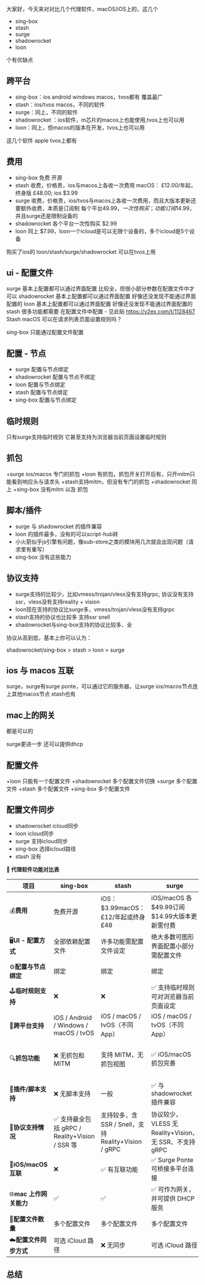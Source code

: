 大家好，今天来对对比几个代理软件，macOS/iOS上的，这几个

+ sing-box
+ stash
+ surge
+ shadowrocket
+ loon

个有优缺点

## 跨平台
+ sing-box：ios android windows macos，tvos都有 覆盖最广
+ stash：ios/tvos macos，不同的软件
+ surge：同上，不同的软件
+ shadowrocket ：ios软件，m芯片的macos上也能使用,tvos上也可以用
+ loon：同上，但macos的版本在开发，tvos上也可以用

这几个软件 apple tvos上都有

## 费用
+ sing-box 免费 开源
+ stash 收费，价格贵，ios与macos上各收一次费用 macOS： £12.00/年起，终身版 £48.00; ios $3.99
+ surge 收费，价格贵，ios/tvos与macos上各收一次费用，而且大版本更新还要额外收费，本质是订阅制 每个平台$49.99，一次性购买；功能订阅$14.99，并且surge还是限制设备的
+ shadowrocket 各个平台一次性购买 $2.99
+ loon 同上 $7.99，loon一个icloud是可以无限个设备的，多个icloud是5个设备

购买了ios的 loon/stash/surge/shadowrocket 可以在tvos上用

## ui - 配置文件
surge 基本上配置都可以通过界面配置 比较全，但很小部分参数在配置文件中才可以
shadowrocket 基本上配置都可以通过界面配置 好像还没发现不能通过界面配置的
loon 基本上配置都可以通过界面配置 好像还没发现不能通过界面配置的
stash 很多功能都需要 在配置文件中配置 - 见此贴 https://v2ex.com/t/1128467 Stash macOS 可以在请求列表页面设置规则吗？

sing-box 只能通过配置文件配置

## 配置 - 节点
+ surge 配置与节点绑定
+ shadowrocket 配置与节点不绑定
+ loon 配置与节点绑定
+ stash 配置与节点绑定
+ sing-box 配置与节点绑定

## 临时规则

只有surge支持临时规则 它甚至支持为浏览器当前页面设置临时规则


## 抓包
+surge ios/macos 专门的抓包
+loon 有抓包，抓包开关打开后有，只开mitm只能看到响应头与请求头
+stash支持mitm，但没有专门的抓包
+shadowrocket 同上
+sing-box 没有mitm 以及 抓包

## 脚本/插件
+ surge 与 shadowrocket 的插件兼容
+ loon 的插件最多，没有的可以script-hub转
+ 小火箭似乎js引擎有问题，像sub-store之类的模块用几次就会出现问题（请求里有重写）
+ sing-box 没有这些能力

## 协议支持
+ surge支持的比较少，比如vmess/trojan/vless没有支持grpc, 协议没有支持ssr，vless没有支持reality + vision
+ loon现在支持的协议比surge多，vmess/trojan/vless没有支持grpc
+ stash支持的协议也比较多  支持ssr snell 
+ shadowrocket与sing-box支持的协议比较多、全

协议从高到低，基本上你可以认为：

shadowrocket/sing-box > stash > loon > surge

## ios 与 macos 互联

surge，surge有surge ponte，可以通过它的服务器，让surge ios/macos节点连上其他macos节点
stash也有

## mac上的网关
都是可以的

surge更进一步 还可以提供dhcp

## 配置文件
+loon 只能有一个配置文件
+shadowrocket 多个配置文件切换
+surge 多个配置文件
+stash 多个配置文件
+sing-box 多个配置文件

## 配置文件同步
+ shadowrocket icloud同步
+ loon icloud同步
+ surge 支持icloud同步
+ sing-box 选择icloud路径
+ stash 没有

**🧾 代理软件功能对比表**

| **项目** | **sing-box** | **stash** | **surge** | **shadowrocket** | **loon** |
|----|----|----|----|----|----|
| 💰**费用** | 免费开源 | iOS：$3.99macOS：£12/年起或终身 £48 | iOS/macOS 各 $49.99订阅 $14.99大版本更新需付费 | 一次性 $2.99 | 一次性 $7.99 |
| 🖥️**UI - 配置方式** | 全部依赖配置文件 | 许多功能需配置文件设定 | 绝大多数可图形界面配置小部分需配置文件 | 几乎全部图形界面配置 | 几乎全部图形界面配置 |
| ⚙️**配置与节点绑定** | 绑定 | 绑定 | 绑定 | **不绑定** | 绑定 |
| 🕹️**临时规则支持** | ❌ | ❌ | ✅ 支持临时规则可对浏览器当前页面设定 | ❌ | ❌ |
| 📱**跨平台支持** | iOS / Android / Windows / macOS / tvOS | iOS / macOS / tvOS（不同 App） | iOS / macOS / tvOS（不同 App） | iOS / macOS（M 系 Mac） / tvOS | iOS / tvOSmacOS 版本开发中 |
| 🔍**抓包功能** | ❌ 无抓包和 MITM | 支持 MITM，无抓包视图 | ✅ iOS/macOS 抓包完善 | 支持 MITM，无专门抓包视图 | 有抓包，可见内容依赖抓包/mitm设置 |
| 🧩**插件/脚本支持** | ❌ 无脚本支持 | 一般 | ✅ 与 shadowrocket 插件兼容 | ✅ 插件支持（js 引擎偶尔不稳定） | ✅ 插件很多 |
| 🧬**协议支持情况** | ✅ 支持最全包括 gRPC / Reality+Vision / SSR 等 | 支持较多，含 SSR / Snell，支持 Reality+Vision / gRPC | 协议较少，VLESS 无 Reality+Vision、无 SSR、不支持 gRPC | 协议支持较全| 支持多协议，无 gRPC |
| 🔗**iOS/macOS 互联** | ❌ | ✅ 有互联功能 | ✅ Surge Ponte 可桥接多平台连接 | ❌ | ❌ |
| 🌐**mac 上作网关能力** | ✅ | ✅ | ✅ 可作为网关，并可提供 DHCP 服务 | ✅ | ✅ |
| 📂**配置文件数量** | 多个配置文件 | 多个配置文件 | 多个配置文件 | 多个配置文件 | 只能一个配置文件 |
| ☁️**配置文件同步方式** | 可选 iCloud 路径 | ❌ 无同步 | 可选 iCloud 路径 | ✅ iCloud 同步 | ✅ iCloud 同步 |

## 总结